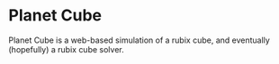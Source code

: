 # Planet Cube

Planet Cube is a web-based simulation of a rubix cube, and eventually (hopefully) a rubix cube solver.
